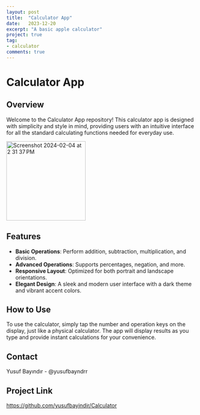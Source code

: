 ```yaml
---
layout: post
title:  "Calculator App"
date:   2023-12-20
excerpt: "A basic apple calculator"
project: true
tag:
- calculator
comments: true
---
```


# Calculator App

## Overview
Welcome to the Calculator App repository! This calculator app is designed with simplicity and style in mind, providing users with an intuitive interface for all the standard calculating functions needed for everyday use.

<img width="207" alt="Screenshot 2024-02-04 at 2 31 37 PM" src="https://github.com/yusufbayindir/Calculator/assets/126359377/1bfdaf5d-9ec4-4907-b628-a07213136bd7">

## Features
- **Basic Operations**: Perform addition, subtraction, multiplication, and division.
- **Advanced Operations**: Supports percentages, negation, and more.
- **Responsive Layout**: Optimized for both portrait and landscape orientations.
- **Elegant Design**: A sleek and modern user interface with a dark theme and vibrant accent colors.

## How to Use
To use the calculator, simply tap the number and operation keys on the display, just like a physical calculator. The app will display results as you type and provide instant calculations for your convenience.

## Contact

Yusuf Bayındır - @yusufbayndrr

## Project Link

https://github.com/yusufbayindir/Calculator
